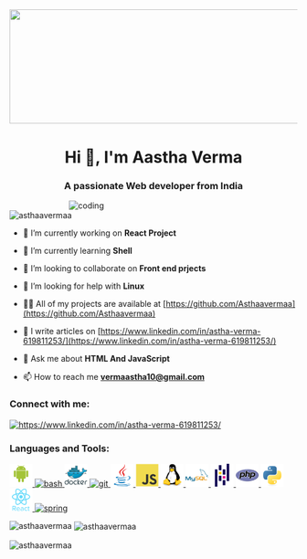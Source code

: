 <img id="imag" width="1000" height="200" src="https://i.giphy.com/media/v1.Y2lkPTc5MGI3NjExNnM0dTlyOHN6bzk1bzA3N3RjcWVuMngzcmd3ZjF0cmR3d2FsOHh5aSZlcD12MV9pbnRlcm5hbF9naWZfYnlfaWQmY3Q9Zw/ohONS2y8GTDoI/giphy.gif" alt="">

<h1 align="center">Hi 👋, I'm Aastha Verma</h1>
<h3 align="center">A passionate Web developer from India</h3>

<img width="400" align="right" src="https://media2.giphy.com/media/v1.Y2lkPTc5MGI3NjExeWZobHlpZjAyaGc3dXB2a3B2YTBkbTVoOW05ZjZmZDFyNm5ycHM3cCZlcD12MV9pbnRlcm5hbF9naWZfYnlfaWQmY3Q9Zw/mP3bEugFsv01q/giphy.webp" alt="coding">
<p align="left"> <img src="https://komarev.com/ghpvc/?username=asthaavermaa&label=Profile%20views&color=0e75b6&style=flat" alt="asthaavermaa" /> </p>

- 🔭 I’m currently working on **React Project**

- 🌱 I’m currently learning **Shell**

- 👯 I’m looking to collaborate on **Front end prjects**

- 🤝 I’m looking for help with **Linux**

- 👨‍💻 All of my projects are available at [https://github.com/Asthaavermaa](https://github.com/Asthaavermaa)

- 📝 I write articles on [https://www.linkedin.com/in/astha-verma-619811253/](https://www.linkedin.com/in/astha-verma-619811253/)

- 💬 Ask me about **HTML And JavaScript**

- 📫 How to reach me **vermaastha10@gmail.com**

<h3 align="left">Connect with me:</h3>
<p align="left">
<a href="https://linkedin.com/in/https://www.linkedin.com/in/astha-verma-619811253/" target="blank"><img align="center" src="https://raw.githubusercontent.com/rahuldkjain/github-profile-readme-generator/master/src/images/icons/Social/linked-in-alt.svg" alt="https://www.linkedin.com/in/astha-verma-619811253/" height="30" width="40" /></a>
</p>

<h3 align="left">Languages and Tools:</h3>
<p align="left"> <a href="https://developer.android.com" target="_blank" rel="noreferrer"> <img src="https://raw.githubusercontent.com/devicons/devicon/master/icons/android/android-original-wordmark.svg" alt="android" width="40" height="40"/> </a> <a href="https://www.gnu.org/software/bash/" target="_blank" rel="noreferrer"> <img src="https://www.vectorlogo.zone/logos/gnu_bash/gnu_bash-icon.svg" alt="bash" width="40" height="40"/> </a> <a href="https://www.docker.com/" target="_blank" rel="noreferrer"> <img src="https://raw.githubusercontent.com/devicons/devicon/master/icons/docker/docker-original-wordmark.svg" alt="docker" width="40" height="40"/> </a> <a href="https://git-scm.com/" target="_blank" rel="noreferrer"> <img src="https://www.vectorlogo.zone/logos/git-scm/git-scm-icon.svg" alt="git" width="40" height="40"/> </a> <a href="https://www.java.com" target="_blank" rel="noreferrer"> <img src="https://raw.githubusercontent.com/devicons/devicon/master/icons/java/java-original.svg" alt="java" width="40" height="40"/> </a> <a href="https://developer.mozilla.org/en-US/docs/Web/JavaScript" target="_blank" rel="noreferrer"> <img src="https://raw.githubusercontent.com/devicons/devicon/master/icons/javascript/javascript-original.svg" alt="javascript" width="40" height="40"/> </a> <a href="https://www.linux.org/" target="_blank" rel="noreferrer"> <img src="https://raw.githubusercontent.com/devicons/devicon/master/icons/linux/linux-original.svg" alt="linux" width="40" height="40"/> </a> <a href="https://www.mysql.com/" target="_blank" rel="noreferrer"> <img src="https://raw.githubusercontent.com/devicons/devicon/master/icons/mysql/mysql-original-wordmark.svg" alt="mysql" width="40" height="40"/> </a> <a href="https://pandas.pydata.org/" target="_blank" rel="noreferrer"> <img src="https://raw.githubusercontent.com/devicons/devicon/2ae2a900d2f041da66e950e4d48052658d850630/icons/pandas/pandas-original.svg" alt="pandas" width="40" height="40"/> </a> <a href="https://www.php.net" target="_blank" rel="noreferrer"> <img src="https://raw.githubusercontent.com/devicons/devicon/master/icons/php/php-original.svg" alt="php" width="40" height="40"/> </a> <a href="https://www.python.org" target="_blank" rel="noreferrer"> <img src="https://raw.githubusercontent.com/devicons/devicon/master/icons/python/python-original.svg" alt="python" width="40" height="40"/> </a> <a href="https://reactjs.org/" target="_blank" rel="noreferrer"> <img src="https://raw.githubusercontent.com/devicons/devicon/master/icons/react/react-original-wordmark.svg" alt="react" width="40" height="40"/> </a> <a href="https://spring.io/" target="_blank" rel="noreferrer"> <img src="https://www.vectorlogo.zone/logos/springio/springio-icon.svg" alt="spring" width="40" height="40"/> </a> </p>

<p><img align="left" src="https://github-readme-stats.vercel.app/api/top-langs?username=asthaavermaa&show_icons=true&locale=en&layout=compact" alt="asthaavermaa" /></p>

<p>&nbsp;<img align="center" src="https://github-readme-stats.vercel.app/api?username=asthaavermaa&show_icons=true&locale=en" alt="asthaavermaa" /></p>

<p><img align="center" src="https://github-readme-streak-stats.herokuapp.com/?user=asthaavermaa&" alt="asthaavermaa" /></p>
